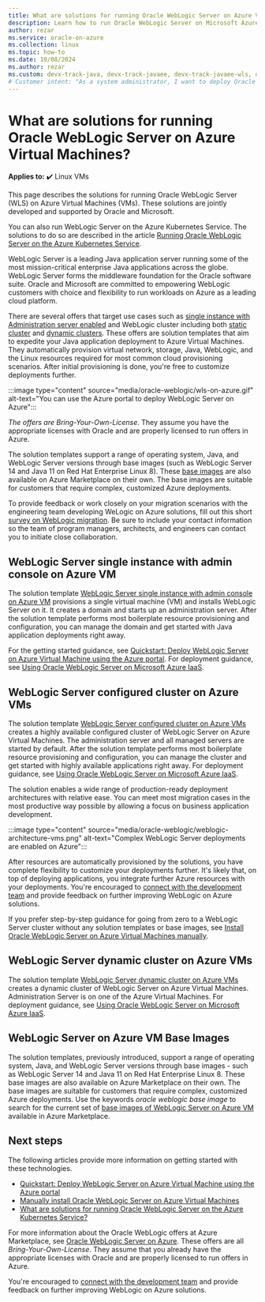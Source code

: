 ```yaml
---
title: What are solutions for running Oracle WebLogic Server on Azure Virtual Machines
description: Learn how to run Oracle WebLogic Server on Microsoft Azure Virtual Machines.
author: rezar
ms.service: oracle-on-azure
ms.collection: linux
ms.topic: how-to
ms.date: 10/08/2024
ms.author: rezar
ms.custom: devx-track-java, devx-track-javaee, devx-track-javaee-wls, devx-track-javaee-wls-vm
# Customer intent: "As a system administrator, I want to deploy Oracle WebLogic Server on Azure Virtual Machines, so that I can leverage cloud infrastructure for mission-critical Java applications while ensuring flexibility and high availability in my deployment scenarios."
---
```

# What are solutions for running Oracle WebLogic Server on Azure Virtual Machines?

**Applies to:** :heavy_check_mark: Linux VMs 

This page describes the solutions for running Oracle WebLogic Server (WLS) on Azure Virtual Machines (VMs). These solutions are jointly developed and supported by Oracle and Microsoft.

You can also run WebLogic Server on the Azure Kubernetes Service. The solutions to do so are described in the article [Running Oracle WebLogic Server on the Azure Kubernetes Service](/azure/virtual-machines/workloads/oracle/weblogic-aks?toc=/azure/developer/java/ee/toc.json&bc=/azure/developer/java/breadcrumb/toc.json).

WebLogic Server is a leading Java application server running some of the most mission-critical enterprise Java applications across the globe. WebLogic Server forms the middleware foundation for the Oracle software suite. Oracle and Microsoft are committed to empowering WebLogic customers with choice and flexibility to run workloads on Azure as a leading cloud platform. 

There are several offers that target use cases such as [single instance with Administration server enabled](#weblogic-server-single-instance-with-admin-console-on-azure-vm) and WebLogic cluster including both [static cluster](#weblogic-server-configured-cluster-on-azure-vms) and [dynamic clusters](#weblogic-server-dynamic-cluster-on-azure-vms). These offers are solution templates that aim to expedite your Java application deployment to Azure Virtual Machines. They automatically provision virtual network, storage, Java, WebLogic, and the Linux resources required for most common cloud provisioning scenarios. After initial provisioning is done, you're free to customize deployments further.

:::image type="content" source="media/oracle-weblogic/wls-on-azure.gif" alt-text="You can use the Azure portal to deploy WebLogic Server on Azure":::

 _The offers are Bring-Your-Own-License_. They assume you have the appropriate licenses with Oracle and are properly licensed to run offers in Azure.

The solution templates support a range of operating system, Java, and WebLogic Server versions through base images (such as WebLogic Server 14 and Java 11 on Red Hat Enterprise Linux 8). These [base images](#weblogic-server-on-azure-vm-base-images) are also available on Azure Marketplace on their own. The base images are suitable for customers that require complex, customized Azure deployments.

To provide feedback or work closely on your migration scenarios with the engineering team developing WeLogic on Azure solutions, fill out this short [survey on WebLogic migration](https://aka.ms/wls-on-azure-survey). Be sure to include your contact information so the team of program managers, architects, and engineers can contact you to initiate close collaboration.

## WebLogic Server single instance with admin console on Azure VM

The solution template [WebLogic Server single instance with admin console on Azure VM](https://aka.ms/wls-vm-admin) provisions a single virtual machine (VM) and installs WebLogic Server on it. It creates a domain and starts up an administration server. After the solution template performs most boilerplate resource provisioning and configuration, you can manage the domain and get started with Java application deployments right away. 

For the getting started guidance, see [Quickstart: Deploy WebLogic Server on Azure Virtual Machine using the Azure portal](./weblogic-server-azure-virtual-machine.md?toc=/azure/developer/java/ee/toc.json&bc=/azure/developer/java/breadcrumb/toc.json). For deployment guidance, see [Using Oracle WebLogic Server on Microsoft Azure IaaS](https://wls-eng.github.io/arm-oraclelinux-wls/).


## WebLogic Server configured cluster on Azure VMs

The solution template [WebLogic Server configured cluster on Azure VMs](https://aka.ms/wls-vm-cluster) creates a highly available configured cluster of WebLogic Server on Azure Virtual Machines. The administration server and all managed servers are started by default. After the solution template performs most boilerplate resource provisioning and configuration, you can manage the cluster and get started with highly available applications right away. For deployment guidance, see [Using Oracle WebLogic Server on Microsoft Azure IaaS](https://wls-eng.github.io/arm-oraclelinux-wls/).

The solution enables a wide range of production-ready deployment architectures with relative ease. You can meet most migration cases in the most productive way possible by allowing a focus on business application development.

:::image type="content" source="media/oracle-weblogic/weblogic-architecture-vms.png" alt-text="Complex WebLogic Server deployments are enabled on Azure":::

After resources are automatically provisioned by the solutions, you have complete flexibility to customize your deployments further. It's likely that, on top of deploying applications, you integrate further Azure resources with your deployments. You're encouraged to [connect with the development team](https://aka.ms/wls-on-azure-survey) and provide feedback on further improving WebLogic on Azure solutions.

If you prefer step-by-step guidance for going from zero to a WebLogic Server cluster without any solution templates or base images, see [Install Oracle WebLogic Server on Azure Virtual Machines manually](/azure/developer/java/migration/migrate-weblogic-to-azure-vm-manually?toc=/azure/developer/java/ee/toc.json&bc=/azure/developer/java/breadcrumb/toc.json).

## WebLogic Server dynamic cluster on Azure VMs

The solution template [WebLogic Server dynamic cluster on Azure VMs](https://aka.ms/wls-vm-dynamic-cluster) creates a dynamic cluster of WebLogic Server on Azure Virtual Machines. Administration Server is on one of the Azure Virtual Machines. For deployment guidance, see [Using Oracle WebLogic Server on Microsoft Azure IaaS](https://wls-eng.github.io/arm-oraclelinux-wls/).

## WebLogic Server on Azure VM Base Images

The solution templates, previously introduced, support a range of operating system, Java, and WebLogic Server versions through base images - such as WebLogic Server 14 and Java 11 on Red Hat Enterprise Linux 8. These base images are also available on Azure Marketplace on their own. The base images are suitable for customers that require complex, customized Azure deployments. Use the keywords *oracle weblogic base image* to search for the current set of [base images of WebLogic Server on Azure VM](https://aka.ms/wls-vm-base-images) available in Azure Marketplace.

## Next steps

The following articles provide more information on getting started with these technologies.

* [Quickstart: Deploy WebLogic Server on Azure Virtual Machine using the Azure portal](./weblogic-server-azure-virtual-machine.md?toc=/azure/developer/java/ee/toc.json&bc=/azure/developer/java/breadcrumb/toc.json)
* [Manually install Oracle WebLogic Server on Azure Virtual Machines](/azure/developer/java/migration/migrate-weblogic-to-azure-vm-manually?toc=/azure/developer/java/ee/toc.json&bc=/azure/developer/java/breadcrumb/toc.json)
* [What are solutions for running Oracle WebLogic Server on the Azure Kubernetes Service?](./weblogic-aks.md)

For more information about the Oracle WebLogic offers at Azure Marketplace, see [Oracle WebLogic Server on Azure](https://aka.ms/wls-contact-me). These offers are all _Bring-Your-Own-License_. They assume that you already have the appropriate licenses with Oracle and are properly licensed to run offers in Azure.

You're encouraged to [connect with the development team](https://aka.ms/wls-on-azure-survey) and provide feedback on further improving WebLogic on Azure solutions.
